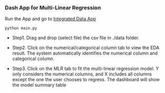 ### Dash App for Multi-Linear Regression 
Run the App and go to [Integrated Data App](http://127.0.0.1/8090)
```
python main.py
```
- Step1. Drag and drop (select file) the csv file in ./data folder.  

- Step2. Click on the numerical/categorical column tab to view the EDA result. The system automatically identifies the numerical column and categorical column.  

- Step3. Click on the MLR tab to fit the multi-linear regression model. Y only considers the numerical columns, and X includes all columns except the one the user chooses to regress. The dashboard will show the model summary table
